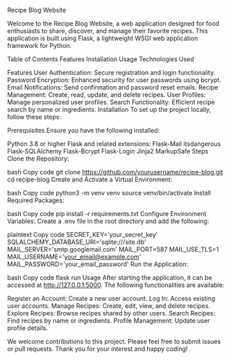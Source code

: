 Recipe Blog Website

Welcome to the Recipe Blog Website, a web application designed for food enthusiasts to share, discover, and manage their favorite recipes. This application is built using Flask, a lightweight WSGI web application framework for Python.

Table of Contents
Features
Installation
Usage
Technologies Used

Features
User Authentication: Secure registration and login functionality.
Password Encryption: Enhanced security for user passwords using bcrypt.
Email Notifications: Send confirmation and password reset emails.
Recipe Management: Create, read, update, and delete recipes.
User Profiles: Manage personalized user profiles.
Search Functionality: Efficient recipe search by name or ingredients.
Installation
To set up the project locally, follow these steps:

Prerequisites
Ensure you have the following installed:

Python 3.8 or higher
Flask and related extensions:
Flask-Mail
itsdangerous
Flask-SQLAlchemy
Flask-Bcrypt
Flask-Login
Jinja2
MarkupSafe
Steps
Clone the Repository:

bash
Copy code
git clone https://github.com/yourusername/recipe-blog.git
cd recipe-blog
Create and Activate a Virtual Environment:

bash
Copy code
python3 -m venv venv
source venv/bin/activate
Install Required Packages:

bash
Copy code
pip install -r requirements.txt
Configure Environment Variables:
Create a .env file in the root directory and add the following:

plaintext
Copy code
SECRET_KEY='your_secret_key'
SQLALCHEMY_DATABASE_URI='sqlite:///site.db'
MAIL_SERVER='smtp.googlemail.com'
MAIL_PORT=587
MAIL_USE_TLS=1
MAIL_USERNAME='your_email@example.com'
MAIL_PASSWORD='your_email_password'
Run the Application:

bash
Copy code
flask run
Usage
After starting the application, it can be accessed at http://127.0.0.1:5000. The following functionalities are available:

Register an Account: Create a new user account.
Log In: Access existing user accounts.
Manage Recipes: Create, edit, view, and delete recipes.
Explore Recipes: Browse recipes shared by other users.
Search Recipes: Find recipes by name or ingredients.
Profile Management: Update user profile details.

We welcome contributions to this project. Please feel free to submit issues or pull requests. Thank you for your interest and happy coding!
